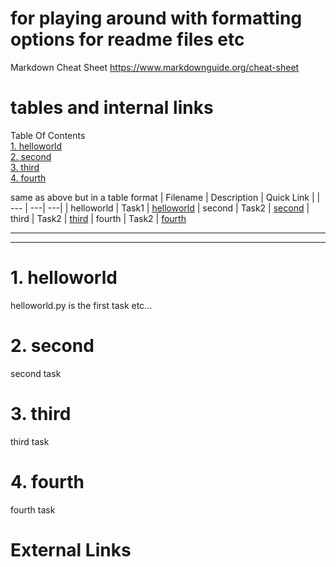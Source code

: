 # for playing around with formatting options for readme files etc

Markdown Cheat Sheet
https://www.markdownguide.org/cheat-sheet

# tables and internal links

Table Of Contents  
[1. helloworld](#1-helloworld)  
[2. second](#2-second)  
[3. third](#3-third)  
[4. fourth](#4-fourth)

same as above but in a table format
| Filename | Description | Quick Link |
| --- | ---| ---|
| helloworld | Task1 | [helloworld](#1-helloworld) 
| second | Task2 | [second](#2-second) 
| third | Task2 | [third](#3-third) 
| fourth | Task2 | [fourth](#4-fourth) 

---
---
# 1. helloworld
helloworld.py is the first task etc...
# 2. second
second task
# 3. third
third task
# 4. fourth
fourth task

# External Links


